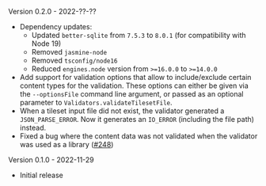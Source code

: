 

Version 0.2.0 - 2022-??-??

- Dependency updates:
  - Updated `better-sqlite` from `7.5.3` to `8.0.1` (for compatibility with Node 19)
  - Removed `jasmine-node` 
  - Removed `tsconfig/node16`
  - Reduced `engines.node` version from `>=16.0.0` to `>=14.0.0`
- Add support for validation options that allow to include/exclude certain content types for the validation. These options can either be given via the `--optionsFile` command line argument, or passed as an optional parameter to `Validators.validateTilesetFile`.
- When a tileset input file did not exist, the validator generated a `JSON_PARSE_ERROR`. Now it generates an `IO_ERROR` (including the file path) instead.
- Fixed a bug where the content data was not validated when the validator was used as a library ([#248](https://github.com/CesiumGS/3d-tiles-validator/issues/248))

Version 0.1.0 - 2022-11-29
  
  - Initial release